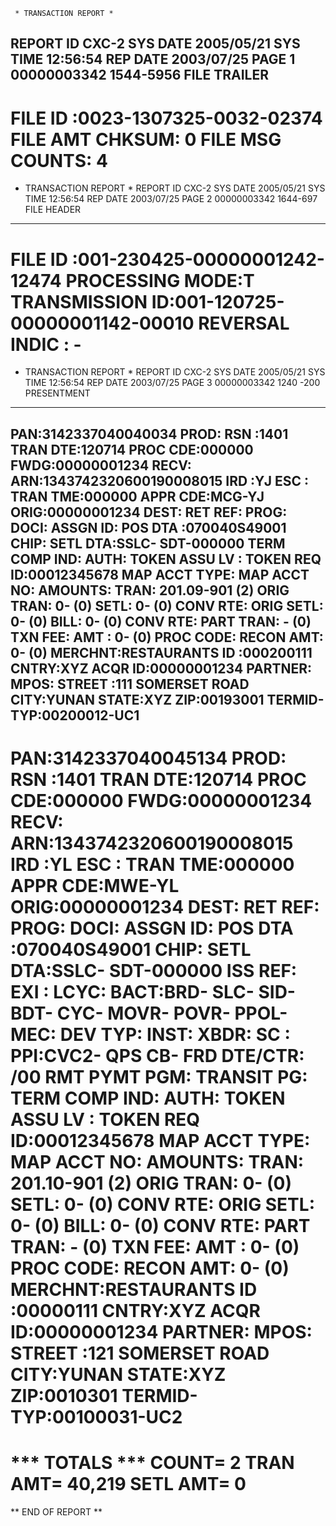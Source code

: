      * TRANSACTION REPORT *
REPORT ID  CXC-2           SYS DATE  2005/05/21          SYS TIME  12:56:54          REP DATE  2003/07/25          PAGE        1
00000003342
1544-5956 FILE TRAILER
------------------------------------------------------------------------------------------------------------------------------------
FILE ID        :0023-1307325-0032-02374
FILE AMT CHKSUM:               0                FILE MSG COUNTS:       4
====================================================================================================================================
* TRANSACTION REPORT *
REPORT ID  CXC-2           SYS DATE  2005/05/21          SYS TIME  12:56:54          REP DATE  2003/07/25          PAGE        2
00000003342
1644-697 FILE HEADER
------------------------------------------------------------------------------------------------------------------------------------
FILE ID        :001-230425-00000001242-12474    PROCESSING MODE:T
TRANSMISSION ID:001-120725-00000001142-00010    REVERSAL INDIC : -
====================================================================================================================================
* TRANSACTION REPORT *
REPORT ID  CXC-2           SYS DATE  2005/05/21          SYS TIME  12:56:54          REP DATE  2003/07/25          PAGE        3
00000003342
1240 -200 PRESENTMENT
------------------------------------------------------------------------------------------------------------------------------------
PAN:3142337040040034         PROD:      RSN :1401  TRAN DTE:120714  PROC CDE:000000        FWDG:00000001234  RECV:
ARN:1343742320600190008015  IRD :YJ    ESC :      TRAN TME:000000  APPR CDE:MCG-YJ        ORIG:00000001234  DEST:
RET REF:                     PROG:      DOCI:      ASSGN ID:        POS DTA :070040S49001  CHIP:    SETL DTA:SSLC-  SDT-000000
TERM COMP IND:      AUTH:    TOKEN ASSU LV  :      TOKEN REQ ID:00012345678  MAP ACCT TYPE:    MAP ACCT NO:
AMOUNTS: TRAN:               201.09-901 (2)                      ORIG TRAN:                    0-    (0)
SETL:                    0-    (0)  CONV RTE:           ORIG SETL:                    0-    (0)
BILL:                    0-    (0)  CONV RTE:           PART TRAN:                     -    (0)
TXN FEE: AMT :                    0-    (0)  PROC CODE:          RECON AMT:                    0-    (0)
MERCHNT:RESTAURANTS                                   ID  :000200111  CNTRY:XYZ  ACQR ID:00000001234 PARTNER:        MPOS:
STREET :111 SOMERSET ROAD                             CITY:YUNAN        STATE:XYZ  ZIP:00193001          TERMID-TYP:00200012-UC1
------------------------------------------------------------------------------------------------------------------------------------
PAN:3142337040045134         PROD:      RSN :1401  TRAN DTE:120714  PROC CDE:000000        FWDG:00000001234  RECV:
ARN:1343742320600190008015  IRD :YL    ESC :      TRAN TME:000000  APPR CDE:MWE-YL        ORIG:00000001234 DEST:
RET REF:                     PROG:      DOCI:      ASSGN ID:        POS DTA :070040S49001  CHIP:    SETL DTA:SSLC-  SDT-000000
ISS REF:                     EXI :      LCYC:      BACT:BRD-    SLC-  SID-       BDT-       CYC-   MOVR-  POVR-    PPOL-
MEC:  DEV TYP:      INST:    XBDR:      SC  :      PPI:CVC2-  QPS CB-    FRD DTE/CTR:      /00 RMT PYMT PGM:     TRANSIT PG:
TERM COMP IND:      AUTH:    TOKEN ASSU LV  :      TOKEN REQ ID:00012345678  MAP ACCT TYPE:    MAP ACCT NO:
AMOUNTS: TRAN:               201.10-901 (2)                      ORIG TRAN:                    0-    (0)
SETL:                    0-    (0)  CONV RTE:           ORIG SETL:                    0-    (0)
BILL:                    0-    (0)  CONV RTE:           PART TRAN:                     -    (0)
TXN FEE: AMT :                    0-    (0)  PROC CODE:          RECON AMT:                    0-    (0)
MERCHNT:RESTAURANTS                                   ID  :00000111  CNTRY:XYZ  ACQR ID:00000001234 PARTNER:        MPOS:
STREET :121 SOMERSET ROAD                             CITY:YUNAN          STATE:XYZ  ZIP:0010301          TERMID-TYP:00100031-UC2
====================================================================================================================================
*** TOTALS ***     COUNT=              2     TRAN AMT=                  40,219     SETL AMT=                       0
====================================================================================================================================
** END OF REPORT **
